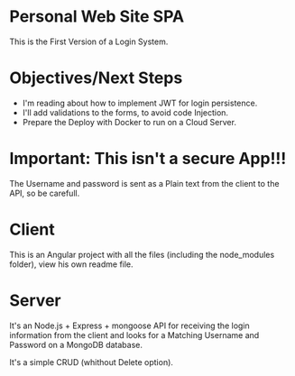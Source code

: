 # Personal Web Site SPA 

This is the First Version of a Login System.

# Objectives/Next Steps
- I'm reading about how to implement JWT for login persistence.
- I'll add validations to the forms, to avoid code Injection.
- Prepare the Deploy with Docker to run on a Cloud Server.

# Important: This isn't a secure App!!!

The Username and password is sent as a Plain text from the client to the API, so be carefull.

# Client
This is an Angular project with all the files (including the node_modules folder),
view his own readme file.

# Server
It's an Node.js + Express + mongoose API for receiving the login information from the client and looks for a Matching Username and Password on a MongoDB database.

It's a simple CRUD (whithout Delete option).

